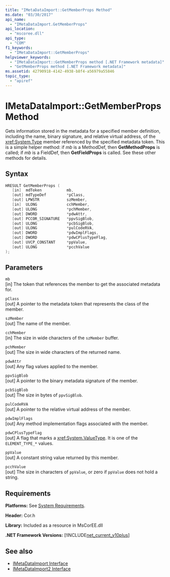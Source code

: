 ```yaml
---
title: "IMetaDataImport::GetMemberProps Method"
ms.date: "03/30/2017"
api_name: 
  - "IMetaDataImport.GetMemberProps"
api_location: 
  - "mscoree.dll"
api_type: 
  - "COM"
f1_keywords: 
  - "IMetaDataImport::GetMemberProps"
helpviewer_keywords: 
  - "IMetaDataImport::GetMemberProps method [.NET Framework metadata]"
  - "GetMemberProps method [.NET Framework metadata]"
ms.assetid: 42790918-4142-4938-b8f4-a56979a55846
topic_type: 
  - "apiref"
---
```

# IMetaDataImport::GetMemberProps Method
Gets information stored in the metadata for a specified member definition, including the name, binary signature, and relative virtual address, of the <xref:System.Type> member referenced by the specified metadata token. This is a simple helper method: if *mb* is a MethodDef, then **GetMethodProps** is called; if *mb* is a FieldDef, then **GetFieldProps** is called. See these other methods for details. 
  
## Syntax  
  
```cpp  
HRESULT GetMemberProps (  
   [in]  mdToken           mb,   
   [out] mdTypeDef         *pClass,  
   [out] LPWSTR            szMember,   
   [in]  ULONG             cchMember,   
   [out] ULONG             *pchMember,   
   [out] DWORD             *pdwAttr,  
   [out] PCCOR_SIGNATURE   *ppvSigBlob,   
   [out] ULONG             *pcbSigBlob,   
   [out] ULONG             *pulCodeRVA,   
   [out] DWORD             *pdwImplFlags,   
   [out] DWORD             *pdwCPlusTypeFlag,   
   [out] UVCP_CONSTANT     *ppValue,  
   [out] ULONG             *pcchValue  
);  
```  
  
## Parameters  
 `mb`  
 [in] The token that references the member to get the associated metadata for.  
  
 `pClass`  
 [out] A pointer to the metadata token that represents the class of the member.  
  
 `szMember`  
 [out] The name of the member.  
  
 `cchMember`  
 [in] The size in wide characters of the `szMember` buffer.  
  
 `pchMember`  
 [out] The size in wide characters of the returned name.  
  
 `pdwAttr`  
 [out] Any flag values applied to the member.  
  
 `ppvSigBlob`  
 [out] A pointer to the binary metadata signature of the member.  
  
 `pcbSigBlob`  
 [out] The size in bytes of `ppvSigBlob`.  
  
 `pulCodeRVA`  
 [out] A pointer to the relative virtual address of the member.  
  
 `pdwImplFlags`  
 [out] Any method implementation flags associated with the member.  
  
 `pdwCPlusTypeFlag`  
 [out] A flag that marks a <xref:System.ValueType>. It is one of the `ELEMENT_TYPE_*` values.
  
 `ppValue`  
 [out] A constant string value returned by this member.  
  
 `pcchValue`  
 [out] The size in characters of `ppValue`, or zero if `ppValue` does not hold a string.  
  
## Requirements  
 **Platforms:** See [System Requirements](../../../../docs/framework/get-started/system-requirements.md).  
  
 **Header:** Cor.h  
  
 **Library:** Included as a resource in MsCorEE.dll  
  
 **.NET Framework Versions:** [!INCLUDE[net_current_v10plus](../../../../includes/net-current-v10plus-md.md)]  
  
## See also

- [IMetaDataImport Interface](../../../../docs/framework/unmanaged-api/metadata/imetadataimport-interface.md)
- [IMetaDataImport2 Interface](../../../../docs/framework/unmanaged-api/metadata/imetadataimport2-interface.md)
